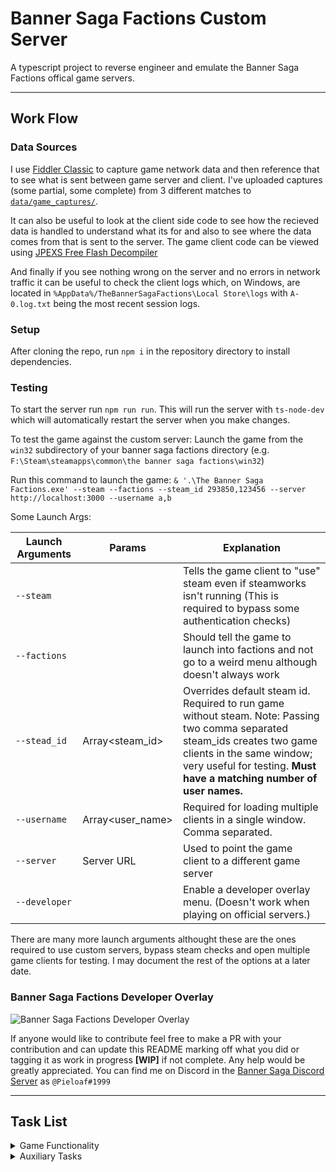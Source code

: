 # Banner Saga Factions Custom Server

A typescript project to reverse engineer and emulate the Banner Saga Factions offical game servers.

---

## Work Flow

### Data Sources

I use [Fiddler Classic](https://www.telerik.com/fiddler/fiddler-classic) to capture game network data and then reference that to see what is sent between game server and client. I've uploaded captures (some partial, some complete) from 3 different matches to [`data/game_captures/`](/data/game_captures/).

It can also be useful to look at the client side code to see how the recieved data is handled to understand what its for and also to see where the data comes from that is sent to the server. The game client code can be viewed using [JPEXS Free Flash Decompiler](https://github.com/jindrapetrik/jpexs-decompiler)

And finally if you see nothing wrong on the server and no errors in network traffic it can be useful to check the client logs which, on Windows, are located in `%AppData%/TheBannerSagaFactions\Local Store\logs` with `A-0.log.txt` being the most recent session logs.

### Setup

After cloning the repo, run `npm i` in the repository directory to install dependencies.

### Testing
To start the server run `npm run run`. This will run the server with `ts-node-dev` which will automatically restart the server when you make changes.

To test the game against the custom server:
Launch the game from the `win32` subdirectory of your banner saga factions directory (e.g. `F:\Steam\steamapps\common\the banner saga factions\win32`)

Run this command to launch the game: `& '.\The Banner Saga Factions.exe' --steam --factions --steam_id 293850,123456 --server http://localhost:3000 --username a,b`

Some Launch Args:

| Launch Arguments    | Params                 | Explanation |
| ------------------- | ---------------------- |-------------|
| `--steam`| | Tells the game client to "use" steam even if steamworks isn't running (This is required to bypass some authentication checks)|
| `--factions`| | Should tell the game to launch into factions and not go to a weird menu although doesn't always work |
|`--stead_id`| Array<steam_id> | Overrides default steam id. Required to run game without steam. Note: Passing two comma separated steam_ids creates two game clients in the same window; very useful for testing. **Must have a matching number of user names.**
|`--username`| Array<user_name> | Required for loading multiple clients in a single window. Comma separated. |
|`--server`| Server URL | Used to point the game client to a different game server |
|`--developer`||Enable a developer overlay menu. (Doesn't work when playing on official servers.) |

There are many more launch arguments althought these are the ones required to use custom servers, bypass steam checks and open multiple game clients for testing. I may document the rest of the options at a later date.

### Banner Saga Factions Developer Overlay
![Banner Saga Factions Developer Overlay](https://user-images.githubusercontent.com/49878076/198406430-f9885dc1-6cf9-4a87-9203-414e10dd013a.png)



If anyone would like to contribute feel free to make a PR with your contribution and can update this README marking off what you did or tagging it as work in progress **[WIP]** if not complete. Any help would be greatly appreciated. You can find me on Discord in the [Banner Saga Discord Server](https://discord.gg/Jf3FNpV8gv) as `@Pieloaf#1999`

---
## Task List
<details>
  <summary>Game Functionality</summary>

- [ ] Core Functionality
  - [x] Pseudo Login System
    - placeholder until user database established 
  - [x] Global Chat
  - [x] Queueing
  - [ ] Dequeuing :large_blue_diamond:
  - [ ] Matchmaking :large_blue_diamond:
    - It works enough to get into game but needs a **lot** of work see [here](src/queue.ts)
  - [ ] Battle
    - [x] Ready Units
    - [x] Deplot Units
    - [ ] Sync Clients :large_orange_diamond: **[WIP - Pieloaf]** 
    - [ ] Handle Actions and Movement :large_orange_diamond: **[WIP - Pieloaf]**
    - [ ] Handle Match End :large_orange_diamond:
    - [ ] In Battle Chat :large_blue_diamond:
    - [ ] Handling Surrenders/Disconnects/Unusual behaviour :question:
    - [ ] Map Rotation :large_blue_diamond:
- [ ] Other
  - [ ] Proving Grounds
    - [ ] Changing Party :large_blue_diamond:
    - [ ] Upgrading Units :large_blue_diamond:
  - [ ] Mead House
    - [ ] Purchasing New Units :large_blue_diamond:
  - [ ] Great Hall
    - [ ] Weekly Tournament :red_circle:
  - [ ] Anticheat and Data Verification :shit:
  - [ ] Login Client :red_circle:
- [ ] Bonus
  - [ ] Map Selection :large_orange_diamond:
  - [ ] Local VS :large_orange_diamond:

---

### Difficulty Estimates

| Difficulty Estimate | Icon                   |
| ------------------- | ---------------------- |
| Easy                | :large_blue_diamond:   |
| Medium              | :large_orange_diamond: |
| Hard                | :red_circle:           |
| NO!                 | :shit:                 |
| Unkown              | :question:             |

</details>

<details>
  <summary>Auxiliary Tasks</summary>
  
 In order of priority:

- Database Stuff
  - Setting up databases for user accounts, battles, sessions, game units, tournaments, etc... There's a lot 
  
- Documentation
  - which I have not done very well so far...
  
- Data Handling Refactoring
  - This was not thought about very well before starting and as a result some of the data sharing between modules could use some refactoring and clean up.

</details>


